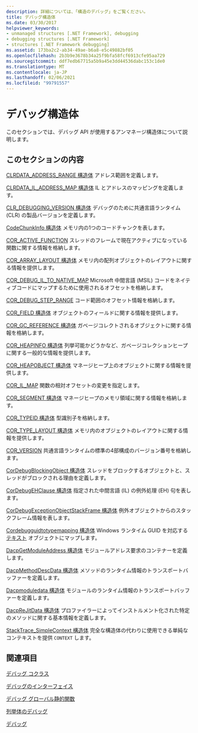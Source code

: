```yaml
---
description: 詳細については、「構造のデバッグ」をご覧ください。
title: デバッグ構造体
ms.date: 03/30/2017
helpviewer_keywords:
- unmanaged structures [.NET Framework], debugging
- debugging structures [.NET Framework]
- structures [.NET Framework debugging]
ms.assetid: 173ba2c2-ab34-49ae-b6a8-e5c49882bf05
ms.openlocfilehash: 2b3b9e3678b34a25f9bfa58fcf6913cfe95aa729
ms.sourcegitcommit: ddf7edb67715a5b9a45e3dd44536dabc153c1de0
ms.translationtype: MT
ms.contentlocale: ja-JP
ms.lasthandoff: 02/06/2021
ms.locfileid: "99791557"
---
```

# <a name="debugging-structures"></a>デバッグ構造体

このセクションでは、デバッグ API が使用するアンマネージ構造体について説明します。

## <a name="in-this-section"></a>このセクションの内容

 [CLRDATA_ADDRESS_RANGE 構造体](clrdata-address-range-structure.md) アドレス範囲を定義します。

 [CLRDATA_IL_ADDRESS_MAP 構造体](clrdata-il-address-map-structure.md) IL とアドレスのマッピングを定義します。

 [CLR_DEBUGGING_VERSION 構造体](clr-debugging-version-structure.md) デバッグのために共通言語ランタイム (CLR) の製品バージョンを定義します。

 [CodeChunkInfo 構造体](codechunkinfo-structure.md) メモリ内の1つのコードチャンクを表します。

 [COR_ACTIVE_FUNCTION](cor-active-function-structure.md) スレッドのフレームで現在アクティブになっている関数に関する情報を格納します。

 [COR_ARRAY_LAYOUT 構造体](cor-array-layout-structure.md) メモリ内の配列オブジェクトのレイアウトに関する情報を提供します。

 [COR_DEBUG_IL_TO_NATIVE_MAP](cor-debug-il-to-native-map-structure.md) Microsoft 中間言語 (MSIL) コードをネイティブコードにマップするために使用されるオフセットを格納します。

 [COR_DEBUG_STEP_RANGE](cor-debug-step-range-structure.md) コード範囲のオフセット情報を格納します。

 [COR_FIELD 構造体](cor-field-structure.md) オブジェクトのフィールドに関する情報を提供します。

 [COR_GC_REFERENCE 構造体](cor-gc-reference-structure.md) ガベージコレクトされるオブジェクトに関する情報を格納します。

 [COR_HEAPINFO 構造体](cor-heapinfo-structure.md) 列挙可能かどうかなど、ガベージコレクションヒープに関する一般的な情報を提供します。

 [COR_HEAPOBJECT 構造体](cor-heapobject-structure.md) マネージヒープ上のオブジェクトに関する情報を提供します。

 [COR_IL_MAP](cor-il-map-structure.md) 関数の相対オフセットの変更を指定します。

 [COR_SEGMENT 構造体](cor-segment-structure.md) マネージヒープのメモリ領域に関する情報を格納します。

 [COR_TYPEID 構造体](cor-typeid-structure.md) 型識別子を格納します。

 [COR_TYPE_LAYOUT 構造体](cor-type-layout-structure.md) メモリ内のオブジェクトのレイアウトに関する情報を提供します。

 [COR_VERSION](cor-version-structure.md) 共通言語ランタイムの標準の4部構成のバージョン番号を格納します。

 [CorDebugBlockingObject 構造体](cordebugblockingobject-structure.md) スレッドをブロックするオブジェクトと、スレッドがブロックされる理由を定義します。

 [CorDebugEHClause 構造体](cordebugehclause-structure.md) 指定された中間言語 (IL) の例外処理 (EH) 句を表します。

 [CorDebugExceptionObjectStackFrame 構造体](cordebugexceptionobjectstackframe-structure.md) 例外オブジェクトからのスタックフレーム情報を表します。

 [Cordebugguidtotypemapping 構造体](cordebugguidtotypemapping-structure.md) Windows ランタイム GUID を対応する [テキスト](icordebugtype-interface.md) オブジェクトにマップします。

 [DacpGetModuleAddress 構造体](dacpgetmoduleaddress-structure.md) モジュールアドレス要求のコンテナーを定義します。

 [DacpMethodDescData 構造体](dacpmethoddescdata-structure.md) メソッドのランタイム情報のトランスポートバッファーを定義します。

 [Dacpmoduledata 構造体](dacpmoduledata-structure.md) モジュールのランタイム情報のトランスポートバッファーを定義します。

 [DacpReJitData 構造体](dacprejitdata-structure.md) プロファイラーによってインストルメント化された特定のメソッドに関する基本情報を定義します。

 [StackTrace_SimpleContext 構造体](stacktrace-simplecontext-structure.md) 完全な構造体の代わりに使用できる単純なコンテキストを提供 `CONTEXT` します。

## <a name="related-sections"></a>関連項目

 [デバッグ コクラス](debugging-coclasses.md)

 [デバッグのインターフェイス](debugging-interfaces.md)

 [デバッグ グローバル静的関数](debugging-global-static-functions.md)

 [列挙体のデバッグ](debugging-enumerations.md)

 [デバッグ](index.md)
